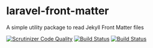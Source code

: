 laravel-front-matter
====================

A simple utility package to read Jekyll Front Matter files

[![Scrutinizer Code Quality](https://scrutinizer-ci.com/g/hpkns/laravel-front-matter/badges/quality-score.png?b=master)](https://scrutinizer-ci.com/g/hpkns/laravel-front-matter/?branch=master)
[![Build Status](https://travis-ci.org/hpkns/laravel-front-matter.svg?branch=v1.0.2)](https://travis-ci.org/hpkns/laravel-front-matter)
[![Build Status](https://scrutinizer-ci.com/g/hpkns/laravel-front-matter/badges/build.png?b=master)](https://scrutinizer-ci.com/g/hpkns/laravel-front-matter/build-status/master)
